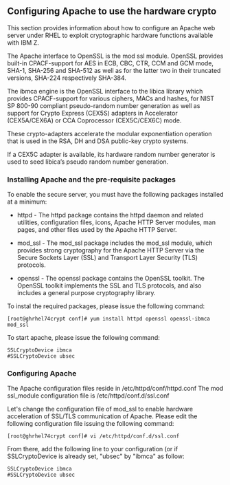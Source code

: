 ## Configuring Apache to use the hardware crypto
This section provides information about how to configure an Apache web server under RHEL to exploit cryptographic hardware functions available with IBM Z.

The Apache interface to OpenSSL is the mod ssl module. OpenSSL provides built-in CPACF-support for AES in ECB, CBC, CTR, CCM and GCM mode, SHA-1, SHA-256 and SHA-512 as well as for the latter two in their truncated versions, SHA-224 respectively SHA-384. 

The ibmca engine is the OpenSSL interface to the libica library which provides CPACF-support for various ciphers, MACs and hashes, for NIST SP 800-90 compliant pseudo-random number generation as well as support for Crypto Express (CEX5S) adapters in Accelerator (CEX5A/CEX6A) or CCA Coprocessor (CEX5C/CEX6C) mode. 

These crypto-adapters accelerate the modular exponentiation operation that is used in the RSA, DH and DSA public-key crypto systems.

If a CEX5C adapter is available, its hardware random number generator is used to seed libica’s pseudo random number generation.

### Installing Apache and the pre-requisite packages
To enable the secure server, you must have the following packages installed at a minimum:

* httpd - The httpd package contains the httpd daemon and related utilities, configuration files, icons, Apache HTTP Server modules, man pages, and other files used by the Apache HTTP Server.

* mod_ssl - The mod_ssl package includes the mod_ssl module, which provides strong cryptography for the Apache HTTP Server via the Secure Sockets Layer (SSL) and Transport Layer Security (TLS) protocols.

* openssl - The openssl package contains the OpenSSL toolkit. The OpenSSL toolkit implements the SSL and TLS protocols, and also includes a general purpose cryptography library.

To instal the required packages, please issue the following command:
```
[root@ghrhel74crypt conf]# yum install httpd openssl openssl-ibmca mod_ssl
```
To start apache, please issue the following command:
```
SSLCryptoDevice ibmca
#SSLCryptoDevice ubsec
```

### Configuring Apache
The Apache configuration files reside in /etc/httpd/conf/httpd.conf
The mod ssl_module configuration file is /etc/httpd/conf.d/ssl.conf

Let's change the configuration file of mod_ssl to enable hardware acceleration of SSL/TLS communication of Apache. Please edit the following configuration file issuing the following command:
```
[root@ghrhel74crypt conf]# vi /etc/httpd/conf.d/ssl.conf
```

From there, add the following line to your configuration (or if SSLCryptoDevice is already set, "ubsec" by "ibmca" as follow:
```
SSLCryptoDevice ibmca
#SSLCryptoDevice ubsec
```
